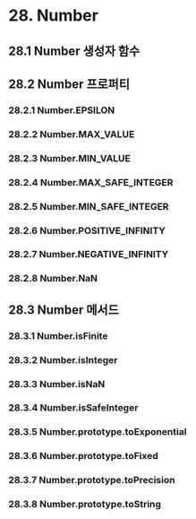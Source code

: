# 28. Number
## 28.1 Number 생성자 함수
## 28.2 Number 프로퍼티
### 28.2.1 Number.EPSILON
### 28.2.2 Number.MAX_VALUE
### 28.2.3 Number.MIN_VALUE
### 28.2.4 Number.MAX_SAFE_INTEGER
### 28.2.5 Number.MIN_SAFE_INTEGER
### 28.2.6 Number.POSITIVE_INFINITY
### 28.2.7 Number.NEGATIVE_INFINITY
### 28.2.8 Number.NaN
## 28.3 Number 메서드
### 28.3.1 Number.isFinite
### 28.3.2 Number.isInteger
### 28.3.3 Number.isNaN
### 28.3.4 Number.isSafeInteger
### 28.3.5 Number.prototype.toExponential
### 28.3.6 Number.prototype.toFixed
### 28.3.7 Number.prototype.toPrecision
### 28.3.8 Number.prototype.toString

